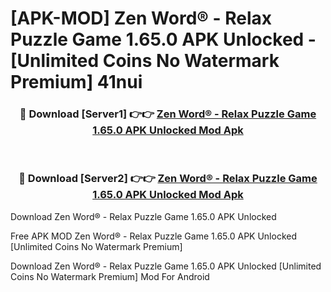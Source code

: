 # [APK-MOD] Zen Word® - Relax Puzzle Game 1.65.0 APK Unlocked - [Unlimited Coins No Watermark Premium] 41nui



<div align="center">
<h3>🔴 Download [Server1] 👉👉 <a href="https://momento.my/?title=Zen_Word®_-_Relax_Puzzle_Game_1.65.0_APK_Unlocked">Zen Word® - Relax Puzzle Game 1.65.0 APK Unlocked Mod Apk</a></h3><br>

<h3>🔴 Download [Server2] 👉👉 <a href="https://momento.my/?title=Zen_Word®_-_Relax_Puzzle_Game_1.65.0_APK_Unlocked">Zen Word® - Relax Puzzle Game 1.65.0 APK Unlocked Mod Apk</a></h3>
</div>



Download Zen Word® - Relax Puzzle Game 1.65.0 APK Unlocked 

Free APK MOD Zen Word® - Relax Puzzle Game 1.65.0 APK Unlocked [Unlimited Coins No Watermark Premium]

Download Zen Word® - Relax Puzzle Game 1.65.0 APK Unlocked [Unlimited Coins No Watermark Premium] Mod For Android
